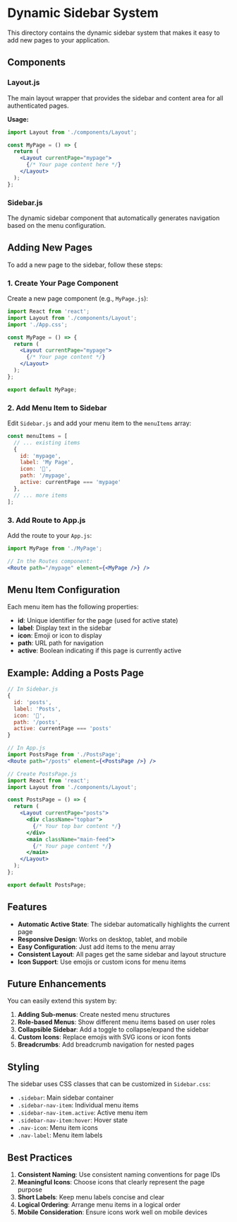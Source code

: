 # Dynamic Sidebar System

This directory contains the dynamic sidebar system that makes it easy to add new pages to your application.

## Components

### Layout.js
The main layout wrapper that provides the sidebar and content area for all authenticated pages.

**Usage:**
```jsx
import Layout from './components/Layout';

const MyPage = () => {
  return (
    <Layout currentPage="mypage">
      {/* Your page content here */}
    </Layout>
  );
};
```

### Sidebar.js
The dynamic sidebar component that automatically generates navigation based on the menu configuration.

## Adding New Pages

To add a new page to the sidebar, follow these steps:

### 1. Create Your Page Component
Create a new page component (e.g., `MyPage.js`):

```jsx
import React from 'react';
import Layout from './components/Layout';
import './App.css';

const MyPage = () => {
  return (
    <Layout currentPage="mypage">
      {/* Your page content */}
    </Layout>
  );
};

export default MyPage;
```

### 2. Add Menu Item to Sidebar
Edit `Sidebar.js` and add your menu item to the `menuItems` array:

```jsx
const menuItems = [
  // ... existing items
  {
    id: 'mypage',
    label: 'My Page',
    icon: '📄',
    path: '/mypage',
    active: currentPage === 'mypage'
  },
  // ... more items
];
```

### 3. Add Route to App.js
Add the route to your `App.js`:

```jsx
import MyPage from './MyPage';

// In the Routes component:
<Route path="/mypage" element={<MyPage />} />
```

## Menu Item Configuration

Each menu item has the following properties:

- **id**: Unique identifier for the page (used for active state)
- **label**: Display text in the sidebar
- **icon**: Emoji or icon to display
- **path**: URL path for navigation
- **active**: Boolean indicating if this page is currently active

## Example: Adding a Posts Page

```jsx
// In Sidebar.js
{
  id: 'posts',
  label: 'Posts',
  icon: '📝',
  path: '/posts',
  active: currentPage === 'posts'
}

// In App.js
import PostsPage from './PostsPage';
<Route path="/posts" element={<PostsPage />} />

// Create PostsPage.js
import React from 'react';
import Layout from './components/Layout';

const PostsPage = () => {
  return (
    <Layout currentPage="posts">
      <div className="topbar">
        {/* Your top bar content */}
      </div>
      <main className="main-feed">
        {/* Your page content */}
      </main>
    </Layout>
  );
};

export default PostsPage;
```

## Features

- **Automatic Active State**: The sidebar automatically highlights the current page
- **Responsive Design**: Works on desktop, tablet, and mobile
- **Easy Configuration**: Just add items to the menu array
- **Consistent Layout**: All pages get the same sidebar and layout structure
- **Icon Support**: Use emojis or custom icons for menu items

## Future Enhancements

You can easily extend this system by:

1. **Adding Sub-menus**: Create nested menu structures
2. **Role-based Menus**: Show different menu items based on user roles
3. **Collapsible Sidebar**: Add a toggle to collapse/expand the sidebar
4. **Custom Icons**: Replace emojis with SVG icons or icon fonts
5. **Breadcrumbs**: Add breadcrumb navigation for nested pages

## Styling

The sidebar uses CSS classes that can be customized in `Sidebar.css`:

- `.sidebar`: Main sidebar container
- `.sidebar-nav-item`: Individual menu items
- `.sidebar-nav-item.active`: Active menu item
- `.sidebar-nav-item:hover`: Hover state
- `.nav-icon`: Menu item icons
- `.nav-label`: Menu item labels

## Best Practices

1. **Consistent Naming**: Use consistent naming conventions for page IDs
2. **Meaningful Icons**: Choose icons that clearly represent the page purpose
3. **Short Labels**: Keep menu labels concise and clear
4. **Logical Ordering**: Arrange menu items in a logical order
5. **Mobile Consideration**: Ensure icons work well on mobile devices 